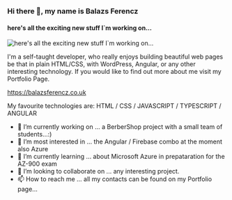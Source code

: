 ### Hi there 👋, my name is Balazs Ferencz 
#### here's all the exciting new stuff I`m working on...
![here's all the exciting new stuff I`m working on...](https://pbs.twimg.com/profile_banners/1381475605259112450/1632119694/1500x500)

I'm a self-taught developer, who really enjoys building beautiful web pages be that in plain HTML/CSS, with WordPress, Angular, or any other interesting technology.  If you would like to find out more about me visit my Portfolio Page. 

https://balazsferencz.co.uk 

My favourite technologies are: HTML / CSS / JAVASCRIPT / TYPESCRIPT / ANGULAR 

- 🔭 I’m currently working on ... a BerberShop project with a small team of students...:) 
- 👀 I’m most interested in ... the Angular / Firebase combo at the moment also Azure
- 🌱 I’m currently learning ... about Microsoft Azure in prepataration for the AZ-900 exam
- 💞️ I’m looking to collaborate on ... any interesting project. 
- 📫 How to reach me ... all my contacts can be found on my Portfolio page...






